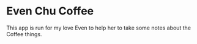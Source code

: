 # Even Chu Coffee 

This app is run for my love Even to help her to take some notes about the Coffee things.